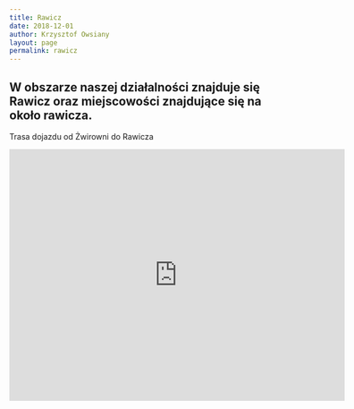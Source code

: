 ```yaml
---
title: Rawicz
date: 2018-12-01
author: Krzysztof Owsiany
layout: page
permalink: rawicz
---
```


## W obszarze naszej działalności znajduje się Rawicz oraz miejscowości znajdujące się na około rawicza.


Trasa dojazdu od Żwirowni do Rawicza

<iframe src="https://www.google.com/maps/embed?pb=!1m28!1m12!1m3!1d316035.3431083257!2d16.318478666527742!3d51.76912970397352!2m3!1f0!2f0!3f0!3m2!1i1024!2i768!4f13.1!4m13!3e6!4m5!1s0x4705bf8adc87b77f%3A0x5936643443e045b!2sWolno%C5%9Bci+15%2C+64-140+W%C5%82oszakowice!3m2!1d51.925357!2d16.3558541!4m5!1s0x47057afa525c2919%3A0x8ac3dc5109e04d07!2sRawicz%2C+63-900!3m2!1d51.609449999999995!2d16.858629999999998!5e0!3m2!1spl!2spl!4v1547536176277" width="600" height="450" frameborder="0" style="border:0" allowfullscreen></iframe>